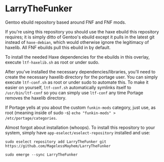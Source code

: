 # LarryTheFunker
Gentoo ebuild repository based around FNF and FNF mods.

If you're using this repository you should use the haxe ebuild this repository requires; it is simply ditto of Gentoo's ebuild except it pulls in the latest git instead of `haxe-debian`, which would otherwise ignore the legitimacy of haxelib. All FNF ebuilds pull this ebuild in by default.

To install the needed Haxe dependencies for the ebuilds in this overlay, execute `ltf-haxelib.sh` as root or under sudo.

After you've installed the necessary dependencies/libraries, you'll need to create the necessary haxelib directory for the portage user. You can simply execute `ltf-conf.sh` as root or under sudo to automate this. To make it easier on yourself, `ltf-conf.sh` automatically symlinks itself to `/usr/bin/ltf-conf` so you can simply use `ltf-conf` any time Portage removes the haxelib directory.

If Portage yells at you about the custom `funkin-mods` category, just use, as root (meaning inside of sudo -s) `echo "funkin-mods" > /etc/portage/categories`.

Almost forgot about installation (whoops). To install this repository to your system, simply have `app-eselect/eselect-repository` installed and use:

`sudo eselect repository add LarryTheFunker git https://github.com/MagelessMayhem/LarryTheFunker`

`sudo emerge --sync LarryTheFunker`
